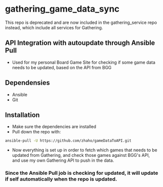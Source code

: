 # gathering_game_data_sync
This repo is deprecated and are now included in the gathering_service repo instead, which include all services for Gathering.

## API Integration with autoupdate through Ansible Pull

* Used for my personal Board Game Site for checking if some game data needs to be updated, based on the API from BGG

## Dependensies
* Ansible
* Git

## Installation
* Make sure the dependencies are installed
* Pull down the repo with:
```bash
ansible-pull -U https://github.com/zhaho/gameDataToAPI.git
```
* Now everything is set up in order to fetch which games that needs to be updated from Gathering, and check those games against BGG's API, and use my own Gathering API to push in the data. 

### Since the Ansible Pull job is checking for updated, it will update if self automatically when the repo is updated.
